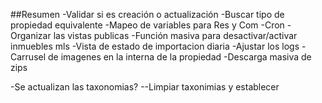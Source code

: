 ##Resumen 
-Validar si es creación o actualización 
-Buscar tipo de propiedad equivalente 
-Mapeo de variables para Res y Com
-Cron 
-Organizar las vistas publicas 
-Función masiva para desactivar/activar inmuebles mls
-Vista de estado de importacion diaria
-Ajustar los logs
-Carrusel de imagenes en la interna de la propiedad 
-Descarga masiva de zips

-Se actualizan las taxonomias? 
--Limpiar taxonimias y establecer
